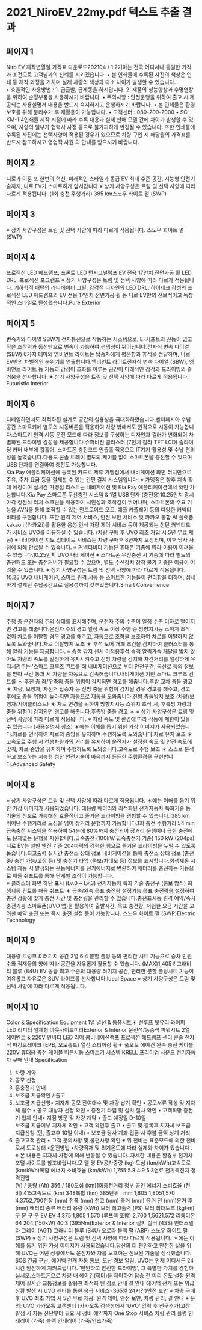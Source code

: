 # 2021_NiroEV_22my.pdf 텍스트 추출 결과

## 페이지 1

Niro EV
제작년월일 가격표 다운로드202104 /  1 2기아는 전국 어디서나 동일한 가격과 조건으로 고객님과의 신뢰를 지키겠습니다.
• 본 인쇄물에 수록된 사진의 색상은 인쇄 등 제작 과정을 거치며 실제 차량의 색상과 다소 차이가 발생할 수 있습니다.    
• 효율적인 사용방법 : 1. 급출발, 급제동을 하지맙시다.   2. 제품의 성능향상과 수명연장을 위하여 순정부품을 사용하시기 바랍니다.
• 주의사항 : 안전운행을 위하여 출고 시 제공되는 사용설명서 내용을 반드시 숙지하시고 운행하시기 바랍니다.
• 본 인쇄물은 환경보호를 위해 분리수거 후 재활용이 가능합니다.
• 고객센터 : 080-200-2000   • SC-KM-1.4인쇄물 제작 시점에 따라 수록 내용과 실제 판매 모델 간에 차이가 발생할 수 있으며, 
사양의 일부가 협력사 사정 등으로 불가피하게 변경될 수 있습니다. 또한 인쇄물에 수록된 사진에는 선택사양이 적용된 경우가 있으므로 
차량 구입 시 해당월의 가격표를 반드시 참고하시고 영업직 사원 의 안내를 받으시기 바랍니다.

## 페이지 2

니로가 이룬 또 한번의 혁신.
미래적인 스타일과 동급 EV 최대 수준 공간, 지능형 안전기술까지,
니로 EV가 스마트하게 앞서갑니다
※ 상기 사양구성은 트림 및 선택 사양에 따라 다르게 적용됩니다. 
(1회 충전 주행거리) 385  km스노우 화이트 펄 (SWP)

## 페이지 3

※ 상기 사양구성은 트림 및 선택 사양에 따라 다르게 적용됩니다. 스노우 화이트 펄 (SWP)

## 페이지 4

프로젝션 LED 헤드램프, 프론트 LED 턴시그널램프 EV 전용 17인치 전면가공 휠 LED DRL, 프로젝션 포그램프
※ 상기 사양구성은 트림 및 선택 사양에 따라 다르게 적용됩니다. 기하학적 패턴의 라디에이터 그릴, 감각적 디자인의 LED DRL, 하이테크 감성의 프로젝션 LED 헤드램프와 
EV 전용 17인치 전면가공 휠 등 니로 EV만의 진보적이고 독창적인 스타일로 탄생했습니다.Pure Exterior

## 페이지 5

변속기와 다이얼 SBW가 전자통신으로 작동하는 시스템으로, E-시프트의 진동이 없고 
작은 조작력과 동선만으로 변속이 가능하여 편의성이 뛰어납니다.전자식 변속 다이얼 (SBW)
6가지 테마의 엠비언트 라이트는 탑승자에게 평온함과 휴식을 전달하며, 
니로EV만의 차별적인 분위기를 연출합니다.엠비언트 라이트전자식 변속 다이얼 (SBW), 엠비언트 라이트 등 
기능과 감성이 조화를 이루는 공간이 
미래적인 감각과 드라이빙의 즐거움을 선사합니다.
※ 상기 사양구성은 트림 및 선택 사양에 따라 다르게 적용됩니다. Futuristic Interior

## 페이지 6

디테일하면서도 최적화된 설계로 공간의 실용성을 
극대화하였습니다.센터페시아 수납공간
스마트키에 별도의 시동버튼을 적용하여 차량 밖에서도 원격으로 시동이 가능합니다.스마트키 원격 시동 
운전 모드에 따라 정보를 구성하는 디자인과 컬러가 변화되어 
차별화된 드라이빙 감성을 제공합니다.슈퍼비전 클러스터 (7인치 칼라 TFT LCD) 
슬라이딩 커버 내부에 컵홀더, 스마트폰 충전코드 인출홀 
적용으로 IT기기 활용성 및 수납 편의성을 높였습니다.다용도 콘솔 트레이 
별도의 케이블 없이 스마트폰을 충전할 수 있으며 USB 
단자를 연결하여 충전도 가능합니다.  
Kia Pay 애플리케이션에 등록된 카드로 제휴 가맹점에서 내비게이션 화면 터치만으로 
주유, 주차 요금 등을 결제할 수 있는 간편 결제 시스템입니다.
※ 가맹점은 향후 지속 확대 예정이며 실시간 가맹점 리스트는 내비게이션 및 Kia Pay 애플리케이션에서 확인 가능합니다.Kia Pay
스마트폰 무선충전 시스템 & 1열 USB 단자 (충전용)10.25인치 광시야각 정전식 터치 스크린을 적용하여 시인성과 조작감이 뛰어나며, 스마트폰의 주요 기능을 AVN을 통해 
조작할 수 있는 안드로이드 오토, 애플 카플레이 등의 다양한 커넥티비티를 구현합니다. 또한 원격 제어 서비스, 안전 보안 서비스 및 
카카오 통합 AI 플랫폼 kakao i (카카오i)를 활용한 음성 인식 차량 제어 서비스 등이 제공되는 첨단 커넥티드 카 서비스 UVO를 
이용하실 수 있습니다. (차량 구매 후 UVO 최초 가입 시 5년 무료 제공)
※ 내비게이션 지도 업데이트 서비스는 차량 구매후 8년까지 보장되며, 이후 당사 사정에 의해 만료될 수 있습니다.
※ 커넥티비티 기능은 휴대폰 기종에 따라 이용이 어려울 수 있습니다.10.25인치 UVO 내비게이션
※ 스마트폰 무선충전 시 기종에 따라 별도의 충전패드 또는 충전커버가 필요할 수 있으며, 별도 수신장치 장착 불가 기종은 이용이 어려울 수 있습니다.   ※ 상기 사양구성은 트림 및 선택 사양에 따라 다르게 적용됩니다. 10.25 UVO 내비게이션, 스마트 원격 시동 등 스마트한 기능들이 편리함을 더하며, 
섬세하게 설계된 수납공간으로 실용성까지 갖추었습니다.Smart Convenience

## 페이지 7

주행 중 운전자의 주의 상태를 표시해주며, 운전자 주의 수준이 
일정 수준 이하로 떨어지면 경고를 해줍니다.운전자 주의 경고
일정 속도 이상 주행 중 방향지시등 스위치 조작 없이 차로를 이탈할 경우 
경고를 해주고, 자동으로 조향을 보조하여 차로를 이탈하지 않도록 도와줍니다.차로 이탈방지 보조 ＊
후석 도어 개폐 조건을 감지하여 클러스터를 통해 알림 기능을 
제공합니다. ※ 승객 감지 센서 미적용후석 승객 알림가속 페달을 밟지 않아도 차량의 속도를 일정하게 유지시켜주고 
전방 차량을 감지해 차간거리를 일정하게 유지시켜주는 '스마트 크루즈 
컨트롤'에 내비게이션으로 부터 안전구간, 곡선로 등의 정보를 받아 
구간 통과 시 차량을 자동으로 감속해줍니다.내비게이션 기반 스마트 크루즈 컨트롤 ＊
후진 중 좌/우측의 충돌 위험이 감지되면 경고를 해줍니다.후방 교차 충돌 경고 ＊
차량, 보행자, 자전거 탑승자 등 전방 충돌 위험이 감지될 경우 경고를 
해주고, 경고 후에도 충돌 위험이 높아지면 자동으로 제동을 도와줍니다.전방 충돌방지 보조 (차량/보행자/사이클리스트) ＊
차로 변경을 위하여 방향지시등 스위치 조작 시, 후측방 차량과 
충돌 위험이 감지되면 경고를 해줍니다.후측방 충돌 경고 ＊
※ 상기 사양구성은 트림 및 선택 사양에 따라 다르게 적용됩니다.   ※ 차량 속도 및 환경에 따라 작동에 제한이 있을 수 있습니다 (사용설명서 참조)   ＊에는 이해를 돕기 위한 가상 이미지가 사용되었습니다.차로를 인식하여 차로의 중앙을 유지하며
주행하도록 도와줍니다.차로 유지 보조 ＊고속도로 주행 시 선행차량과의 거리를 유지하며 운전자가 설정한 속도 
및 안전 속도에 맞춰, 차로 중앙을 유지하며 주행하도록 도와줍니다.고속도로 주행 보조 ＊
스스로 분석하고 보조하는 지능형 첨단 안전기술이 
마음까지 든든한 주행환경을 구현합니다.Advanced Safety

## 페이지 8

※ 상기 사양구성은 트림 및 선택 사양에 따라 다르게 적용됩니다.   ＊에는 이해를 돕기 위한 가상 이미지가 사용되었습니다.
대용량 배터리와 최적화된 전기자동차 특화기술 등
기술의 진보로 가능해진 효율적이고 즐거운 드라이빙을 경험할 수 있습니다.
385  km
뛰어난 주행거리로 도심을 넘어 장거리 운행까지 가능합니다.1회 충전 주행거리 54  min
급속충전 시스템을 적용하여 54분에 80%까지 충전되어 
장거리 운행이나 급한 충전에도 문제없는 운행을 지원합니다.급속충전 (100kW 급속충전기 기준) 150  kW (204ps)  
니로 EV는 일반 엔진 기준 204마력의 강력한 힘으로 
즐거운 드라이빙을 누릴 수 있도록 돕습니다.최고출력
실시간 충전소 상태 정보
내비게이션을 통해 충전소 상태 정보 (충전중/
충전 가능/고장 등) 및 충전기 타입 (콤보/차데모 등) 
정보를 표시합니다.회생제동 시스템 
제동 시 발생되는 운동에너지를 
전기에너지로 변환하여 배터리를 
충전하는 기능으로 패들 쉬프트를 
통해 단계별 조작이 가능합니다.  
※ 클러스터 화면 하단 표시 (Lv.0 ~ Lv.3) 
전기자동차 특화 기술 충전구 (콤보 방식) 회생제동 컨트롤 패들 쉬프트 ＊
급속/완속 목표 충전량 설정기능
목표 충전량을 설정하여 충전 상황에 맞게 
충전 시간 및 충전량을 관리할 수 있습니다.충전표시등
원격 예약/즉시 충전기능
스마트폰(UVO 앱)을 활용하여 출발시간, 목표 충전량,
저렴한 요금 시간을 고려한 예약 충전 또는 즉시 충전 
설정 등이 가능합니다.
스노우 화이트 펄 (SWP)Electric Technology

## 페이지 9

대용량 트렁크 & 러기지 공간 
2열 6:4 분할 폴딩 등의 편리한 시트 기능으로 승차 인원 수와 적재물의 양에 따라 
공간을 자유롭게 활용할 수 있습니다. (MAX)1,405 ℓ
그래비티 블루 (B4U)  EV 동급 최고 수준의 대용량 러기지 공간, 편리한 분할 폴딩시트 기능이
여유롭고 자유로운 SUV 라이프를 선사합니다.Ideal Space
※ 상기 사양구성은 트림 및 선택 사양에 따라 다르게 적용됩니다. 

## 페이지 10

Color & Specification Equipment
1열 열선 & 통풍시트＊ 선루프 
뒷유리 와이퍼
 LED 리피터 일체형 아웃사이드미러Exterior & Interior
운전석/동승석 파워시트 
 2열 에어벤트 & 220V 인버터 
LED 리어 콤비네이션램프 
 프로젝션 헤드램프
센터 콘솔
전자식 파킹브레이크  (EPB, 오토홀드)
 열선 스티어링 휠＊
 풀오토 에어컨
완속 충전 케이블
 220V 휴대용 충전 케이블 
버튼시동 스마트키 시스템
KRELL 프리미엄 사운드
전기자동차 구매 안내 Specification
1. 차량 계약
2. 공모 신청 
3. 홈충전기 안내 
4. 보조금 지급확인 / 출고
5. 보조금 지급신청• 지자체 공모 잔여대수 및 차량 납기 확인
• 공모서류 작성 및 지자체 접수
• 공모 대상자 선정 확인
• 충전기 타입 및 설치 절차 확인
• 고객희망 충전기 업체 안내• 지점 방문 및 차량 계약
• 출고 예정일 D-10일  
 보조금 지급여부 지자체 확인
• 고객 확인후 출고
• 출고 및 등록후 지자체 보조금 지급신청 
    (단, 출고후 10일 이내)
• 보조금 당사 계좌 입금 시 후불 금액 상계 처리
6. 출고고객 관리
• 고객 문의사항 및 불편사항 확인
※ 위 전비는  표준모드에  의한 전비로서  도로상태 •운전방법  •차량적재  및 외기온도에  따라 실제와  차이가  있습니다 . ※ 본 내용은 지자체 사정에 의해 변동될 수 있습니다. 
     자세한 내용은 환경부 전기차 포털 사이트를 참조바랍니다.모 델 명
EV공차중량
(kg)
도심
(km/kWh)고속도로 
(km/kWh)복합 에너지 
소비효율
(km/kWh)
1,755 5.8 4.9 5.3연료
전기축전지 정격전압  
(V) 
/ 용량  (Ah)
356 / 180도심
(km)1회충전거리 정부 공인 에너지 소비효율 (전비)
415고속도로 
(km)
348복합 
(km)
385단위 : mm 
1,805 1,8051,570
4,3752,700전장  (mm)
전폭  (mm)
전고  (mm)
축거  (mm)
윤거 전  (mm)윤거 후 (mm)
배터리  종류 
배터리 용량  (kWh)
모터 최고출력  (PS)
모터 최대토크  (kgf·m)구              분 구              분 EV EV
4,375
1,805
1,570  (루프랙 포함)
2,700
1,5621,572
리튬이온
64
204 (150kW)
40.3 (395Nm)Exterior & Interior
  실키 실버 (4SS)
  인터스텔라 그레이  (AGT)
  그래비티 블루  (B4U)
  오로라 블랙 펄  (ABP)  스노우 화이트 펄  (SWP)
※ 상기 사양구성은 트림 및 선택 사양에 따라 다르게 적용됩니다.   ＊에는 이해를 돕기 위한 가상 이미지가 사용되었습니다.당신의 더 편안하고 안전한 삶을 위해 UVO는 어떤 상황에서도 운전자와 차를 
보호하는 진보된 기술을 생각했습니다. SOS 긴급 구난, 에어백 전개 자동 통보, 
도난 경보 알림. UVO는 언제 어디서든 24시간 안전하게 지켜드립니다. 
‘편안하고 안전한 드라이빙’, 그 특별한 가치를 경험하십시오.스마트폰으로 차량 내 에어컨(히터)을 
제어하여 탑승 전 미리 온도 설정 원격 제어 
실시간 교통정보를 활용한 최적화 된 
경로 안내 길 안내 에어백 전개 또는 위급상황 발생 시 
UVO 센터를 통한 응급 서비스 
(365일 24시간)안전 보안 
※ 차량 구매 후 UVO 최초 가입 시 5년 무료 제공: 원격 제어, 안전 보안, 차량 관리, 길 안내 
※ 문의: UVO 카카오톡 고객센터 (카카오톡 검색창에서 ‘UVO’ 입력 후 친구추가)고장 발생 시 자동 진단부터 필요 시 
정비 예약까지 One Stop 서비스 차량 관리
플럼 인테리어  (가죽) 블랙 인테리어  (가죽/인조가죽) 

